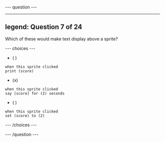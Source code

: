 
--- question ---

---
legend: Question 7 of 24
---

Which of these would make text display above a sprite? 

--- choices ---

- ( )
```blocks3
when this sprite clicked
print (score)
```

- (x)
```blocks3
when this sprite clicked
say [score] for (2) seconds
```

- ( )
```blocks3
when this sprite clicked
set (score) to (2)
```

--- /choices ---

--- /question ---
